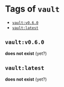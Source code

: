 <!-- THIS FILE IS GENERATED VIA '.template-helpers/generate-tag-details.pl' -->

# Tags of `vault`

-	[`vault:v0.6.0`](#vaultv060)
-	[`vault:latest`](#vaultlatest)

## `vault:v0.6.0`

**does not exist** (yet?)

## `vault:latest`

**does not exist** (yet?)
